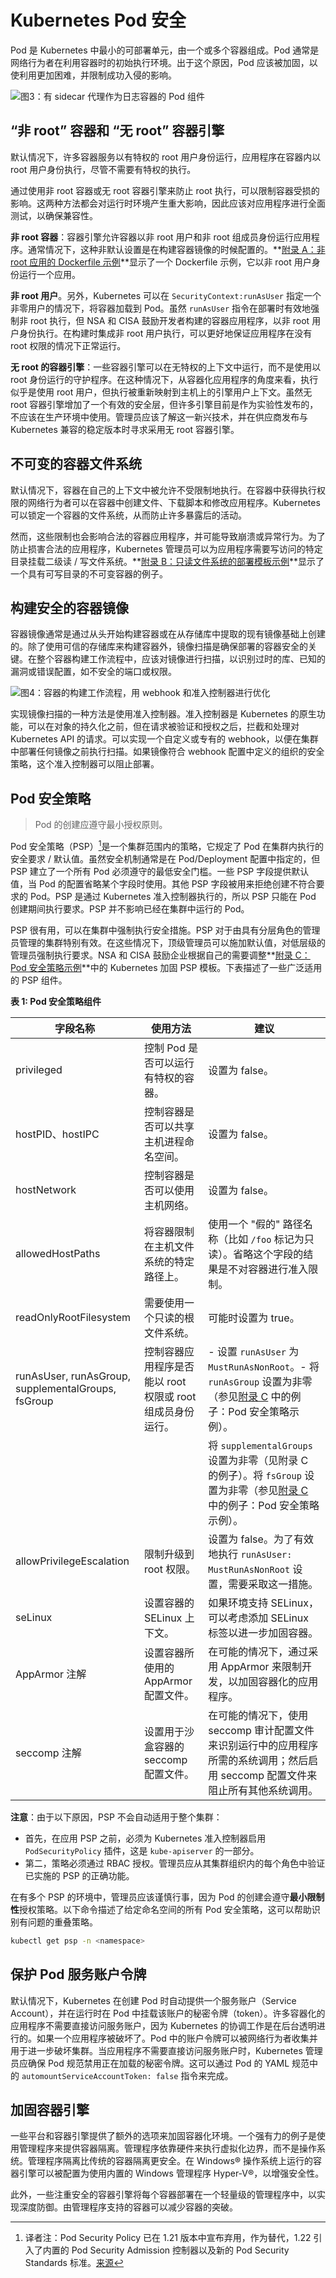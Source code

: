 # Kubernetes Pod 安全

Pod 是 Kubernetes 中最小的可部署单元，由一个或多个容器组成。Pod 通常是网络行为者在利用容器时的初始执行环境。出于这个原因，Pod 应该被加固，以使利用更加困难，并限制成功入侵的影响。

![图3：有 sidecar 代理作为日志容器的 Pod 组件](images/f3.jpg)

## “非 root” 容器和 “无 root” 容器引擎

默认情况下，许多容器服务以有特权的 root 用户身份运行，应用程序在容器内以 root 用户身份执行，尽管不需要有特权的执行。

通过使用非 root 容器或无 root 容器引擎来防止 root 执行，可以限制容器受损的影响。这两种方法都会对运行时环境产生重大影响，因此应该对应用程序进行全面测试，以确保兼容性。

**非 root 容器**：容器引擎允许容器以非 root 用户和非 root 组成员身份运行应用程序。通常情况下，这种非默认设置是在构建容器镜像的时候配置的。**[附录 A：非 root 应用的 Dockerfile 示例](appendix/a.md)**显示了一个 Dockerfile 示例，它以非 root 用户身份运行一个应用。

**非 root 用户**。另外，Kubernetes 可以在 `SecurityContext:runAsUser` 指定一个非零用户的情况下，将容器加载到 Pod。虽然 `runAsUser` 指令在部署时有效地强制非 root 执行，但 NSA 和 CISA 鼓励开发者构建的容器应用程序，以非 root 用户身份执行。在构建时集成非 root 用户执行，可以更好地保证应用程序在没有 root 权限的情况下正常运行。

**无 root 的容器引擎**：一些容器引擎可以在无特权的上下文中运行，而不是使用以 root 身份运行的守护程序。在这种情况下，从容器化应用程序的角度来看，执行似乎是使用 root 用户，但执行被重新映射到主机上的引擎用户上下文。虽然无 root 容器引擎增加了一个有效的安全层，但许多引擎目前是作为实验性发布的，不应该在生产环境中使用。管理员应该了解这一新兴技术，并在供应商发布与 Kubernetes 兼容的稳定版本时寻求采用无 root 容器引擎。

## 不可变的容器文件系统

默认情况下，容器在自己的上下文中被允许不受限制地执行。在容器中获得执行权限的网络行为者可以在容器中创建文件、下载脚本和修改应用程序。Kubernetes 可以锁定一个容器的文件系统，从而防止许多暴露后的活动。

然而，这些限制也会影响合法的容器应用程序，并可能导致崩溃或异常行为。为了防止损害合法的应用程序，Kubernetes 管理员可以为应用程序需要写访问的特定目录挂载二级读 / 写文件系统。**[附录 B：只读文件系统的部署模板示例](appendix/b.md)**显示了一个具有可写目录的不可变容器的例子。

## 构建安全的容器镜像

容器镜像通常是通过从头开始构建容器或在从存储库中提取的现有镜像基础上创建的。除了使用可信的存储库来构建容器外，镜像扫描是确保部署的容器安全的关键。在整个容器构建工作流程中，应该对镜像进行扫描，以识别过时的库、已知的漏洞或错误配置，如不安全的端口或权限。

![图4：容器的构建工作流程，用 webhook 和准入控制器进行优化](images/f4.jpg)

实现镜像扫描的一种方法是使用准入控制器。准入控制器是 Kubernetes 的原生功能，可以在对象的持久化之前，但在请求被验证和授权之后，拦截和处理对 Kubernetes API 的请求。可以实现一个自定义或专有的 webhook，以便在集群中部署任何镜像之前执行扫描。如果镜像符合 webhook 配置中定义的组织的安全策略，这个准入控制器可以阻止部署。

## Pod 安全策略

> Pod 的创建应遵守最小授权原则。

Pod 安全策略（PSP）[^1]是一个集群范围内的策略，它规定了 Pod 在集群内执行的安全要求 / 默认值。虽然安全机制通常是在 Pod/Deployment 配置中指定的，但 PSP 建立了一个所有 Pod 必须遵守的最低安全门槛。一些 PSP 字段提供默认值，当 Pod 的配置省略某个字段时使用。其他 PSP 字段被用来拒绝创建不符合要求的 Pod。PSP 是通过 Kubernetes 准入控制器执行的，所以 PSP 只能在 Pod 创建期间执行要求。PSP 并不影响已经在集群中运行的 Pod。

PSP 很有用，可以在集群中强制执行安全措施。PSP 对于由具有分层角色的管理员管理的集群特别有效。在这些情况下，顶级管理员可以施加默认值，对低层级的管理员强制执行要求。NSA 和 CISA 鼓励企业根据自己的需要调整**[附录 C：Pod 安全策略示例](appendix/c.md)**中的 Kubernetes 加固 PSP 模板。下表描述了一些广泛适用的 PSP 组件。

**表 1: Pod 安全策略组件**

| 字段名称                                           | 使用方法                                                   | 建议                                                         |
| -------------------------------------------------- | ---------------------------------------------------------- | ------------------------------------------------------------ |
| privileged                                         | 控制 Pod 是否可以运行有特权的容器。                        | 设置为 false。                                               |
| hostPID、hostIPC                                   | 控制容器是否可以共享主机进程命名空间。                     | 设置为 false。                                               |
| hostNetwork                                        | 控制容器是否可以使用主机网络。                             | 设置为 false。                                               |
| allowedHostPaths                                   | 将容器限制在主机文件系统的特定路径上。                     | 使用一个 "假的" 路径名称（比如 `/foo` 标记为只读）。省略这个字段的结果是不对容器进行准入限制。 |
| readOnlyRootFilesystem                             | 需要使用一个只读的根文件系统。                             | 可能时设置为 true。                                          |
| runAsUser, runAsGroup, supplementalGroups, fsGroup | 控制容器应用程序是否能以 root 权限或 root 组成员身份运行。 | - 设置 `runAsUser` 为 `MustRunAsNonRoot`。- 将 `runAsGroup` 设置为非零（参见[附录 C](appendix/c.md) 中的例子：Pod 安全策略示例）。 |
|                                                    |                                                            | 将 `supplementalGroups` 设置为非零（见附录 C 的例子）。将 `fsGroup` 设置为非零（参见[附录 C](appendix/c.md) 中的例子：Pod 安全策略示例）。 |
| allowPrivilegeEscalation                           | 限制升级到 root 权限。                                     | 设置为 false。为了有效地执行 `runAsUser: MustRunAsNonRoot` 设置，需要采取这一措施。 |
| seLinux                                            | 设置容器的 SELinux 上下文。                                | 如果环境支持 SELinux，可以考虑添加 SELinux 标签以进一步加固容器。 |
| AppArmor 注解                                      | 设置容器所使用的 AppArmor 配置文件。                       | 在可能的情况下，通过采用 AppArmor 来限制开发，以加固容器化的应用程序。 |
| seccomp 注解                                       | 设置用于沙盒容器的 seccomp 配置文件。                      | 在可能的情况下，使用 seccomp 审计配置文件来识别运行中的应用程序所需的系统调用；然后启用 seccomp 配置文件来阻止所有其他系统调用。 |

**注意**：由于以下原因，PSP 不会自动适用于整个集群：

- 首先，在应用 PSP 之前，必须为 Kubernetes 准入控制器启用 `PodSecurityPolicy` 插件，这是 `kube-apiserver` 的一部分。
- 第二，策略必须通过 RBAC 授权。管理员应从其集群组织内的每个角色中验证已实施的 PSP 的正确功能。

在有多个 PSP 的环境中，管理员应该谨慎行事，因为 Pod 的创建会遵守**最小限制性**授权策略。以下命令描述了给定命名空间的所有 Pod 安全策略，这可以帮助识别有问题的重叠策略。

```sh
kubectl get psp -n <namespace>
```

## 保护 Pod 服务账户令牌

默认情况下，Kubernetes 在创建 Pod 时自动提供一个服务账户（Service Account），并在运行时在 Pod 中挂载该账户的秘密令牌（token）。许多容器化的应用程序不需要直接访问服务账户，因为 Kubernetes 的协调工作是在后台透明进行的。如果一个应用程序被破坏了。Pod 中的账户令牌可以被网络行为者收集并用于进一步破坏集群。当应用程序不需要直接访问服务账户时，Kubernetes 管理员应确保 Pod 规范禁用正在加载的秘密令牌。这可以通过 Pod 的 YAML 规范中的 `automountServiceAccountToken: false` 指令来完成。

## 加固容器引擎

一些平台和容器引擎提供了额外的选项来加固容器化环境。一个强有力的例子是使用管理程序来提供容器隔离。管理程序依靠硬件来执行虚拟化边界，而不是操作系统。管理程序隔离比传统的容器隔离更安全。在 Windows® 操作系统上运行的容器引擎可以被配置为使用内置的 Windows 管理程序 Hyper-V®，以增强安全性。

此外，一些注重安全的容器引擎将每个容器部署在一个轻量级的管理程序中，以实现深度防御。由管理程序支持的容器可以减少容器的突破。


[^1]:译者注：Pod Security Policy 已在 1.21 版本中宣布弃用，作为替代，1.22 引入了内置的 Pod Security Admission 控制器以及新的 Pod Security Standards 标准。[来源](https://kubernetes.io/blog/2021/04/06/podsecuritypolicy-deprecation-past-present-and-future/)
